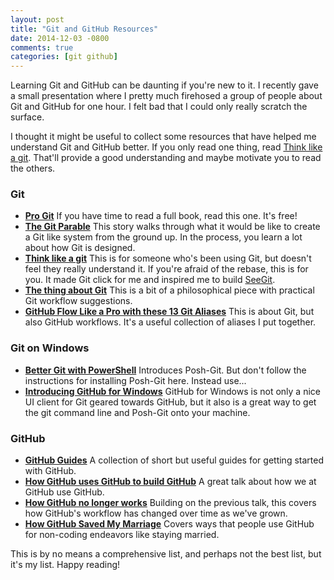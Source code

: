 ```yaml
---
layout: post
title: "Git and GitHub Resources"
date: 2014-12-03 -0800
comments: true
categories: [git github]
---
```


Learning Git and GitHub can be daunting if you're new to it. I recently gave a small presentation where I pretty much firehosed a group of people about Git and GitHub for one hour. I felt bad that I could only really scratch the surface.

I thought it might be useful to collect some resources that have helped me understand Git and GitHub better. If you only read one thing, read [Think like a git](http://think-like-a-git.net/). That'll provide a good understanding and maybe motivate you to read the others.

### Git

* __[Pro Git](http://git-scm.com/book/en/v2)__ If you have time to read a full book, read this one. It's free!
* __[The Git Parable](http://tom.preston-werner.com/2009/05/19/the-git-parable.html)__ This story walks through what it would be like to create a Git like system from the ground up. In the process, you learn a lot about how Git is designed.
* __[Think like a git](http://think-like-a-git.net/)__ This is for someone who's been using Git, but doesn't feel they really understand it. If you're afraid of the rebase, this is for you. It made Git click for me and inspired me to build [SeeGit](https://github.com/haacked/seegit).
* __[The thing about Git](http://tomayko.com/writings/the-thing-about-git)__ This is a bit of a philosophical piece with practical Git workflow suggestions.
* __[GitHub Flow Like a Pro with these 13 Git Aliases](http://haacked.com/archive/2014/07/28/github-flow-aliases/)__ This is about Git, but also GitHub workflows. It's a useful collection of aliases I put together.

### Git on Windows

* __[Better Git with PowerShell](http://haacked.com/archive/2011/12/13/better-git-with-powershell.aspx/)__ Introduces Posh-Git. But don't follow the instructions for installing Posh-Git here. Instead use...
* __[Introducing GitHub for Windows](http://haacked.com/archive/2012/05/21/introducing-github-for-windows.aspx/)__ GitHub for Windows is not only a nice UI client for Git geared towards GitHub, but it also is a great way to get the git command line and Posh-Git onto your machine.

### GitHub

* __[GitHub Guides](https://guides.github.com/)__ A collection of short but useful guides for getting started with GitHub.
* __[How GitHub uses GitHub to build GitHub](http://zachholman.com/talk/how-github-uses-github-to-build-github/)__ A great talk about how we at GitHub use GitHub.
* __[How GitHub no longer works](http://zachholman.com/talk/how-github-no-longer-works/)__ Building on the previous talk, this covers how GitHub's workflow has changed over time as we've grown.
* __[How GitHub Saved My Marriage](http://haacked.com/archive/2014/06/30/github-issues-saved-my-marriage/)__ Covers ways that people use GitHub for non-coding endeavors like staying married.

This is by no means a comprehensive list, and perhaps not the best list, but it's my list. Happy reading!
